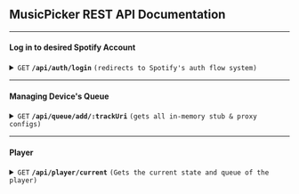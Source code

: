 ## MusicPicker REST API Documentation

---

#### Log in to desired Spotify Account

<details>
 <summary><code>GET</code> <code><b>/api/auth/login</b></code> <code>(redirects to Spotify's auth flow system)</code></summary>

##### Parameters

> None

##### Responses

> | http code | content-type | response                        |
> | --------- | ------------ | ------------------------------- | --- |
> | `302`     | `N/A`        | `Redirect to Spotify auth flow` |     |

##### Example cURL

> ```javascript
>  curl -X GET --data @post.json http://maindomain.com/api/auth/login
> ```

</details>

---

#### Managing Device's Queue

<details>
 <summary><code>GET</code> <code><b>/api/queue/add/:trackUri</b></code> <code>(gets all in-memory stub & proxy configs)</code></summary>

##### Parameters

> | name     | type     | data type | description                                |
> | -------- | -------- | --------- | ------------------------------------------ |
> | trackUri | required | string    | Is Spotify's unique uri for spesific track |

##### Responses

> | http code | content-type                      | response                                                                   |
> | --------- | --------------------------------- | -------------------------------------------------------------------------- |
> | `200`     | `text/plain;charset=UTF-8`        | OK                                                                         |
> | `400`     | `application/json; charset=utf-8` | {messge:"user already added track to queue,...", error_type:"ALREADY_ADD"} |
> | `503`     | `application/json; charset=utf-8` | {message:"has no devices connected"}                                       |
> | `503`     | `application/json; charset=utf-8` | {message:"track exists in current queue",error_type:"EXISTS"}              |

##### Example cURL

> ```javascript
>  curl -X GET --data @post.json http://maindomain.com/api/queue/add/:trackUri
> ```

</details>

---

#### Player

<details>
  <summary><code>GET</code> <code><b>/api/player/current</b></code> <code>(Gets the current state and queue of the player)</code></summary>

##### Parameters

> None

##### Responses

> | http code | content-type               | response                |
> | --------- | -------------------------- | ----------------------- | --- |
> | `200`     | `application/json`         | `{ playerState }`       |
> | `500`     | `text/plain;charset=UTF-8` | `{ device: undefined }` |     |

##### Example cURL

> ```javascript
>  curl -X GET --data @post.json http://maindomain.com/api/player/current
> ```

</details>
